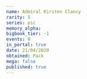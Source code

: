 ```yaml
---
name: Admiral Kirsten Clancy
rarity: 5
series: pic
memory_alpha:
bigbook_tier: -1
events: 0
in_portal: true
date: 21/04/2020
obtained: Pack
mega: false
published: true
---
```



